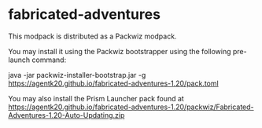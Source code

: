 # fabricated-adventures
This modpack is distributed as a Packwiz modpack.

You may install it using the Packwiz bootstrapper using the following pre-launch command:

java -jar packwiz-installer-bootstrap.jar -g https://agentk20.github.io/fabricated-adventures-1.20/pack.toml


You may also install the Prism Launcher pack found at https://agentk20.github.io/fabricated-adventures-1.20/packwiz/Fabricated-Adventures-1.20-Auto-Updating.zip
